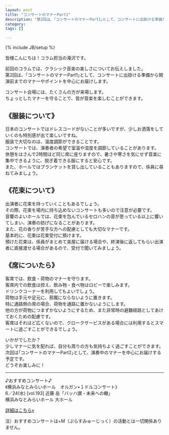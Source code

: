 ```yaml
---
layout: post
title: "コンサートのマナーPart1"
description: "第2回は、｢コンサートのマナーPart1｣として、コンサートに出掛ける準備から開演前までのマナーやポイントを中心にお届けします。 "
category: 
tags: []

---
```

{% include JB/setup %}

皆様こんにちは！コラム担当の滝沢です。  

前回のコラムでは、クラシック音楽の楽しさについてお伝えしました。  
第2回は、｢コンサートのマナーPart1｣として、コンサートに出掛ける準備から開演前までのマナーやポイントを中心にお届けします。  

コンサート会場には、たくさんの方が来場します。  
ちょっとしたマナーを守ることで、皆が音楽を楽しむことができます。  

## 《服装について》
日本のコンサートではドレスコードがないことが多いですが、少しお洒落をしていくのも特別感が出て楽しいですね。  
服装で大切なのは、温度調節ができることです。  
コンサートでは、演奏者の希望で室温や湿度を調節していることがあります。  
休憩をはさんで2時間ほど同じ席に座りますので、暑さや寒さを気にせず音楽に集中できるように、脱ぎ着できる服にすると安心です。  
また、ホールではブランケットを貸し出していることもありますので、係員に尋ねてみましょう。  

## 《花束について》
出演者に花束を持っていくこともあるでしょう。  
その際、花束を場内に持ち込めないコンサートも多いので注意が必要です。  
音響のよいホールでは、花束を包んでいるセロハンの音が思っている以上に響いてしまい、演奏の妨げになることがあります。  
また、花の香りが苦手な方への配慮としても大切なマナーです。  
基本的に、花束は花束受付に預けます。  
預けた花束は、係員がまとめて楽屋に届ける場合や、終演後に返してもらい出演者に直接渡せる場合があるので、受付で聞いてみましょう。  

## 《席についたら》
客席では、飲食・荷物のマナーを守ります。  
客席内での飲食は控え、飲み物・食べ物はロビーで楽しみます。  
ドリンクコーナーを利用してもよいでしょう。  
荷物は手元や足元に、邪魔にならないように置きます。  
特に通路側の席の場合、荷物を通路に置かないようにします。  
他の方が荷物につまずかないようにするため、また非常時の避難経路としてあけておくための配慮です。  
客席はそれほど広くないので、クロークサービスがある場合には利用するとスマートに過ごすことができるでしょう。  

いかがでしたか？  
少しマナーに気を配れば、自分も周りの方も気持ちよく過ごすことができます。  
次回は｢コンサートのマナーPart2｣として、演奏中のマナーを中心にお届けする予定です。  
どうぞお楽しみに！  

---

♪おすすめコンサート♪  
《横浜みなとみらいホール　オルガン•１ドルコンサート》  
6／24(水) [vol.193] 近藤 岳「バッハ讃・未来への轍」  
横浜みなとみらいホール 大ホール
<p><a class="btn btn-default" href="http://www.yaf.or.jp/mmh/recommend/2015/04/2015-1.php" role="button">詳細はこちら»</a></p>

<span class="inhibit">注）おすすめコンサートは+M（ぷらすみゅーじっく）の活動とは一切関係ありません。</span>